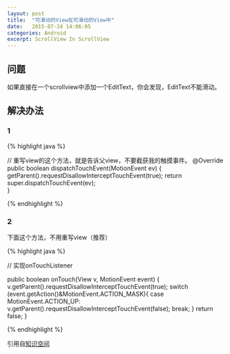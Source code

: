```yaml
---
layout: post
title:  "可滑动的View在可滑动的View中"
date:   2015-07-24 14:06:05
categories: Android
excerpt: ScrollView In ScrollView
---
```


## 问题

如果直接在一个scrollview中添加一个EditText，你会发现，EditText不能滑动。

## 解决办法

### 1

{% highlight java %}

// 重写view的这个方法，就是告诉父view，不要截获我的触摸事件。
@Override  
public boolean dispatchTouchEvent(MotionEvent ev) { 
   	getParent().requestDisallowInterceptTouchEvent(true);
   	return super.dispatchTouchEvent(ev);  
}

{% endhighlight %}

### 2

下面这个方法，不用重写view（推荐）

{% highlight java %}

// 实现onTouchListener

public boolean onTouch(View v, MotionEvent event) {
    v.getParent().requestDisallowInterceptTouchEvent(true);
    switch (event.getAction()&MotionEvent.ACTION_MASK){
        case MotionEvent.ACTION_UP:
            v.getParent().requestDisallowInterceptTouchEvent(false);
            break;
    }
    return false;
}

{% endhighlight %}

引用自[知识空间](http://blog.csdn.net/chaihuasong/article/details/17499799)